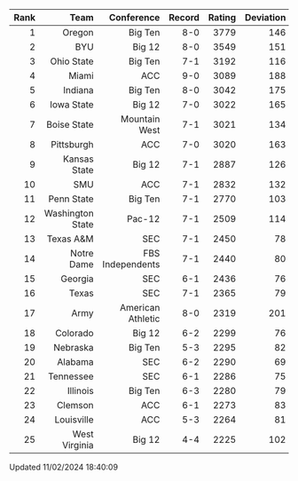 | Rank  | Team                 | Conference           | Record   | Rating | Deviation |
| ---:  | ---:                 | ---:                 | ---:     | ---:   | ---:      |
| 1     | Oregon               | Big Ten              | 8-0      | 3779   | 146       |
| 2     | BYU                  | Big 12               | 8-0      | 3549   | 151       |
| 3     | Ohio State           | Big Ten              | 7-1      | 3192   | 116       |
| 4     | Miami                | ACC                  | 9-0      | 3089   | 188       |
| 5     | Indiana              | Big Ten              | 8-0      | 3042   | 175       |
| 6     | Iowa State           | Big 12               | 7-0      | 3022   | 165       |
| 7     | Boise State          | Mountain West        | 7-1      | 3021   | 134       |
| 8     | Pittsburgh           | ACC                  | 7-0      | 3020   | 163       |
| 9     | Kansas State         | Big 12               | 7-1      | 2887   | 126       |
| 10    | SMU                  | ACC                  | 7-1      | 2832   | 132       |
| 11    | Penn State           | Big Ten              | 7-1      | 2770   | 103       |
| 12    | Washington State     | Pac-12               | 7-1      | 2509   | 114       |
| 13    | Texas A&M            | SEC                  | 7-1      | 2450   | 78        |
| 14    | Notre Dame           | FBS Independents     | 7-1      | 2440   | 80        |
| 15    | Georgia              | SEC                  | 6-1      | 2436   | 76        |
| 16    | Texas                | SEC                  | 7-1      | 2365   | 79        |
| 17    | Army                 | American Athletic    | 8-0      | 2319   | 201       |
| 18    | Colorado             | Big 12               | 6-2      | 2299   | 76        |
| 19    | Nebraska             | Big Ten              | 5-3      | 2295   | 82        |
| 20    | Alabama              | SEC                  | 6-2      | 2290   | 69        |
| 21    | Tennessee            | SEC                  | 6-1      | 2286   | 75        |
| 22    | Illinois             | Big Ten              | 6-3      | 2280   | 79        |
| 23    | Clemson              | ACC                  | 6-1      | 2273   | 83        |
| 24    | Louisville           | ACC                  | 5-3      | 2264   | 81        |
| 25    | West Virginia        | Big 12               | 4-4      | 2225   | 102       |

Updated 11/02/2024 18:40:09

